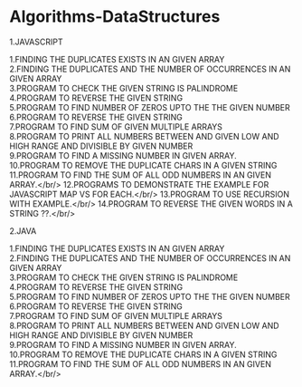 # Algorithms-DataStructures

1.JAVASCRIPT 

1.FINDING THE DUPLICATES EXISTS IN AN GIVEN ARRAY <br />
2.FINDING THE DUPLICATES AND THE NUMBER OF OCCURRENCES IN AN GIVEN ARRAY <br />
3.PROGRAM TO CHECK  THE GIVEN STRING IS PALINDROME <br />
4.PROGRAM TO REVERSE THE GIVEN STRING <br />
5.PROGRAM TO FIND NUMBER OF ZEROS UPTO THE THE GIVEN NUMBER <br />
6.PROGRAM TO REVERSE THE GIVEN STRING <br/>
7.PROGRAM TO FIND SUM OF GIVEN MULTIPLE ARRAYS <br/>
8.PROGRAM TO PRINT ALL NUMBERS BETWEEN AND GIVEN LOW AND HIGH RANGE AND DIVISIBLE BY GIVEN NUMBER <br/>
9.PROGRAM TO FIND A MISSING NUMBER IN GIVEN ARRAY. <br/>
10.PROGRAM TO REMOVE THE DUPLICATE CHARS IN A GIVEN STRING <br/>
11.PROGRAM TO FIND THE SUM OF ALL ODD NUMBERS IN AN GIVEN ARRAY.</br/>
12.PROGRAMS TO DEMONSTRATE THE EXAMPLE FOR JAVASCRIPT MAP VS FOR EACH.</br/>
13.PROGRAM TO USE RECURSION WITH EXAMPLE.</br/>
14.PROGRAM TO REVERSE THE GIVEN WORDS IN A STRING ??.</br/>


2.JAVA

1.FINDING THE DUPLICATES EXISTS IN AN GIVEN ARRAY <br />
2.FINDING THE DUPLICATES AND THE NUMBER OF OCCURRENCES IN AN GIVEN ARRAY <br />
3.PROGRAM TO CHECK  THE GIVEN STRING IS PALINDROME <br />
4.PROGRAM TO REVERSE THE GIVEN STRING <br />
5.PROGRAM TO FIND NUMBER OF ZEROS UPTO THE THE GIVEN NUMBER <br />
6.PROGRAM TO REVERSE THE GIVEN STRING <br/>
7.PROGRAM TO FIND SUM OF GIVEN MULTIPLE ARRAYS <br/>
8.PROGRAM TO PRINT ALL NUMBERS BETWEEN AND GIVEN LOW AND HIGH RANGE AND DIVISIBLE BY GIVEN NUMBER <br/>
9.PROGRAM TO FIND A MISSING NUMBER IN GIVEN ARRAY. <br/>
10.PROGRAM TO REMOVE THE DUPLICATE CHARS IN A GIVEN STRING <br/>
11.PROGRAM TO FIND THE SUM OF ALL ODD NUMBERS IN AN GIVEN ARRAY.</br/>